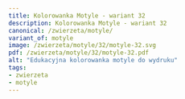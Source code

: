 ```yaml
---
title: Kolorowanka Motyle - wariant 32
description: Kolorowanka Motyle - wariant 32
canonical: /zwierzeta/motyle/
variant_of: motyle
image: /zwierzeta/motyle/32/motyle-32.svg
pdf: /zwierzeta/motyle/32/motyle-32.pdf
alt: "Edukacyjna kolorowanka motyle do wydruku"
tags:
- zwierzeta
- motyle
---
```

